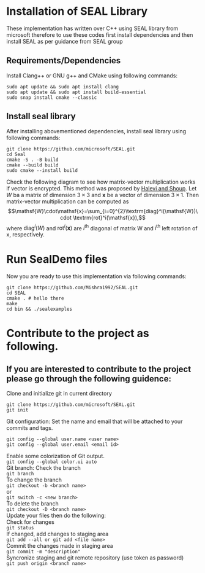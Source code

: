 # Installation of SEAL Library 
These implementation has written over C++ using SEAL library from microsoft therefore to use these codes first install dependencies and then install SEAL as per guidance from SEAL group
## Requirements/Dependencies 
Install Clang++ or GNU g++ and CMake using following commands: <br />
```
sudo apt update && sudo apt install clang
sudo apt update && sudo apt install build-essential
sudo snap install cmake --classic
```
## Install seal library
After installing abovementioned dependencies, install seal library using following commands:
```
git clone https://github.com/microsoft/SEAL.git
cd Seal
cmake -S . -B build
cmake --build build
sudo cmake --install build
```
Check the following diagram to see how matrix-vector multiplication works if vector is encrypted. This method was proposed by [Halevi and Shoup](https://www.shoup.net/papers/helib.pdf). Let $W$ ba a matrix of dimension $3 \times 3$ and $\mathbf{x}$ be a vector of dimension $3 \times 1$. Then matrix-vector multiplication can be computed as $$\mathsf{W}\cdot\mathsf{x}=\sum_{i=0}^{2}\textrm{diag}^i(\mathsf{W})\cdot \textrm{rot}^i(\mathsf{x}),$$ 
  where $\textrm{diag}^i(W)$ and $\textrm{rot}^i(\mathbf{x})$ are $i^{\textrm{th}}$ diagonal of matrix $\mathsf{W}$ and $i^{\textrm{th}}$ left rotation of $\mathsf{x}$, respectively.

# Run SealDemo files 
Now you are ready to use this implementation via following commands: <br/>
```
git clone https://github.com/Mishra1992/SEAL.git 
cd SEAL
cmake . # hello there
make 
cd bin && ./sealexamples 
``` 

# Contribute to the project as following.
## If you are interested to contribute to the project please go through the following guidence:
Clone and initialize git in current directory 
```
git clone https://github.com/microsoft/SEAL.git
git init 
```
Git configuration: Set the name and email that will be attached to your commits and tags.
```
git config --global user.name <user name> 
git config --global user.email <email id> 
```
Enable some colorization of Git output. <br/>
```git config --global color.ui auto ``` <br />
Git branch: Check the branch <br />
```git branch``` <br />
To change the branch <br />
```git checkout -b <branch name> ``` <br />
or <br />
```git switch -c <new branch> ```<br />
To delete the branch <br/>
```git checkout -D <branch name> ```<br />
Update your files then do the following: <br />
Check for changes <br />
```git status ```<br />
If changed, add changes to staging area <br />
```git add --all or git add <file name> ```<br />
Commit the changes made in staging area <br />
```git commit -m "description" ```<br />
Syncronize staging and git remote repository (use token as password) <br />
```git push origin <branch name> ```<br />
